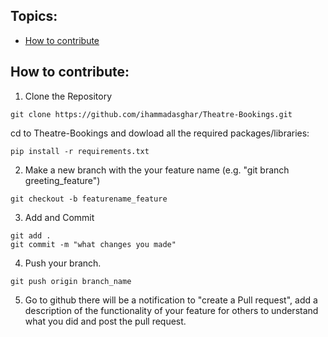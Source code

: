 ## Topics:
- [How to contribute](#How-to-contribute)

## How to contribute:
1. Clone the Repository
```
git clone https://github.com/ihammadasghar/Theatre-Bookings.git
```
cd to Theatre-Bookings and dowload all the required packages/libraries:
```
pip install -r requirements.txt
```
2. Make a new branch with the your feature name (e.g. "git branch greeting_feature")
```
git checkout -b featurename_feature
```
3. Add and Commit
```
git add .
git commit -m "what changes you made"
```
4. Push your branch.
```
git push origin branch_name
```
5. Go to github there will be a notification to "create a Pull request", add a description of the functionality of your feature for others to understand what you did and post the pull request.
